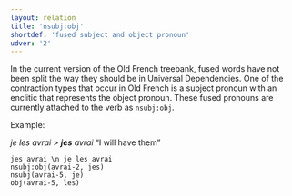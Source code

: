 ```yaml
---
layout: relation
title: 'nsubj:obj'
shortdef: 'fused subject and object pronoun'
udver: '2'
---
```


In the current version of the Old French treebank, fused words have not been split the way they
should be in Universal Dependencies. One of the contraction types that occur in Old French is
a subject pronoun with an enclitic that represents the object pronoun. These fused pronouns are
currently attached to the verb as `nsubj:obj`.

Example: <!-- https://books.google.cz/books?id=BaFE2m2TgNgC&pg=PA12&lpg=PA12&dq=pronoun+jes+old+french&source=bl&ots=3QU_xuiRrd&sig=ACfU3U2Edh3zqSF7vZNVrNi1Ol8tZbeFMw&hl=cs&sa=X&ved=2ahUKEwig3oDX_qXwAhWJO-wKHaOqD34Q6AEwEXoECBYQAw#v=onepage&q=pronoun%20jes%20old%20french&f=false -->

_je les avrai &gt; <b>jes</b> avrai_ “I will have them”

~~~ sdparse
jes avrai \n je les avrai
nsubj:obj(avrai-2, jes)
nsubj(avrai-5, je)
obj(avrai-5, les)
~~~
